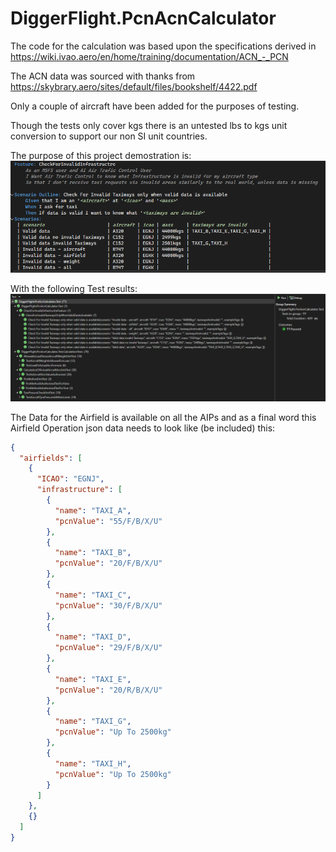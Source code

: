 # DiggerFlight.PcnAcnCalculator

The code for the calculation was based upon the specifications derived in https://wiki.ivao.aero/en/home/training/documentation/ACN_-_PCN

The ACN data was sourced with thanks from https://skybrary.aero/sites/default/files/bookshelf/4422.pdf

Only a couple of aircraft have been added for the purposes of testing.

Though the tests only cover kgs there is an untested lbs to kgs unit conversion to support our non SI unit countries.

The purpose of this project demostration is:
![Features](FeatureFile.PNG)

With the following Test results:
![Test Results](TestResults.PNG)

The Data for the Airfield is available on all the AIPs and as a final word this Airfield Operation json data needs to look like (be included) this:
```json
{
  "airfields": [
    {
      "ICAO": "EGNJ",
      "infrastructure": [
        {
          "name": "TAXI_A",
          "pcnValue": "55/F/B/X/U"
        },
        {
          "name": "TAXI_B",
          "pcnValue": "20/F/B/X/U"
        },
        {
          "name": "TAXI_C",
          "pcnValue": "30/F/B/X/U"
        },
        {
          "name": "TAXI_D",
          "pcnValue": "29/F/B/X/U"
        },
        {
          "name": "TAXI_E",
          "pcnValue": "20/R/B/X/U"
        },
        {
          "name": "TAXI_G",
          "pcnValue": "Up To 2500kg"
        },
        {
          "name": "TAXI_H",
          "pcnValue": "Up To 2500kg"
        }
      ]
    },
    {}
  ]
}
```
